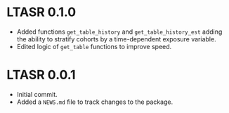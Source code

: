 # LTASR 0.1.0   

* Added functions `get_table_history` and `get_table_history_est` adding the ability
to stratify cohorts by a time-dependent exposure variable.  
* Edited logic of `get_table` functions to improve speed.  

# LTASR 0.0.1

* Initial commit.  
* Added a `NEWS.md` file to track changes to the package.

